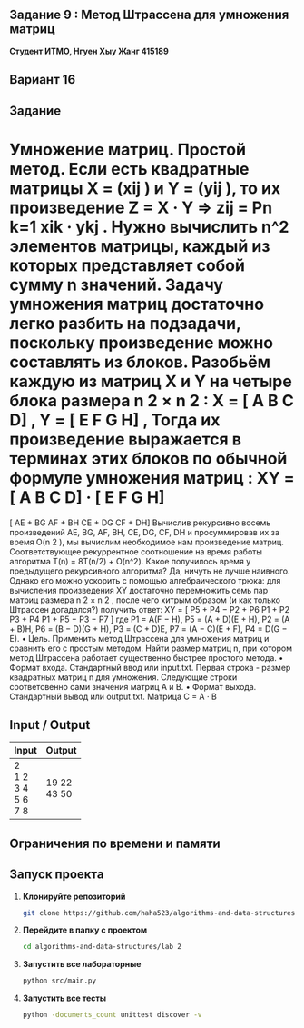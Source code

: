 ##  Задание 9 : Метод Штрассена для умножения матриц 


**Студент ИТМО,  Нгуен Хыу Жанг  415189**  

## Вариант 16

## Задание



Умножение матриц. Простой метод. Если есть квадратные матрицы X =
(xij ) и Y = (yij ), то их произведение Z = X · Y ⇒ zij =
Pn
k=1 xik · ykj . Нужно
вычислить n^2
элементов матрицы, каждый из которых представляет собой сумму
n значений.
Задачу умножения матриц достаточно легко разбить на подзадачи, поскольку
произведение можно составлять из блоков. Разобьём каждую из матриц X и Y на
четыре блока размера n
2 ×
n
2
:
X =
[
A B
C D]
, Y =
[
E F
G H]
,
Тогда их произведение выражается в терминах этих блоков по обычной формуле
умножения матриц :
XY =
[
A B
C D]
·
[
E F
G H]
=
[
AE + BG AF + BH
CE + DG CF + DH]
Вычислив рекурсивно восемь произведений AE, BG, AF, BH, CE, DG, CF, DH
и просуммировав их за время O(n
2
), мы вычислим необходимое нам произведение
матриц. Соответствующее рекуррентное соотношение на время работы алгоритма
T(n) = 8T(n/2) + O(n^2).
Какое получилось время у предыдущего рекурсивного алгоритма? Да, ничуть
не лучше наивного. Однако его можно ускорить с помощью алгебраического трюка: для вычисления произведения XY достаточно перемножить семь пар матриц
размера n
2 ×
n
2
, после чего хитрым образом (и как только Штрассен догадался?)
получить ответ:
XY =
[
P5 + P4 − P2 + P6 P1 + P2
P3 + P4 P1 + P5 − P3 − P7
]
где
P1 = A(F − H), P5 = (A + D)(E + H),
P2 = (A + B)H, P6 = (B − D)(G + H),
P3 = (C + D)E, P7 = (A − C)(E + F),
P4 = D(G − E).
• Цель. Применить метод Штрассена для умножения матриц и сравнить его
с простым методом. Найти размер матриц n, при котором метод Штрассена работает существенно быстрее простого метода.
• Формат входа. Стандартный ввод или input.txt. Первая строка - размер
квадратных матриц n для умножения. Следующие строки соответсвенно
сами значения матриц A и B.
• Формат выхода. Стандартный вывод или output.txt. Матрица C = A · B

  
## Input / Output 


| Input                             | Output              |   
|-----------------------------------|---------------------|
| 2<br/>1 2<br/>3 4<br/>5 6<br/>7 8 | 19 22<br/>43 50     |




## Ограничения по времени и памяти

## Запуск проекта
1. **Клонируйте репозиторий**
   ```bash
   git clone https://github.com/haha523/algorithms-and-data-structures.git
   ```
2. **Перейдите в папку с проектом**
   ```bash
   cd algorithms-and-data-structures/lab 2
   ```
3. **Запустить все лабораторные**
    ```bash
   python src/main.py
   ```
4. **Запустить все тесты**
    ```bash
   python -documents_count unittest discover -v
   ```

